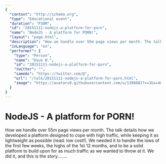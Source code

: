 ```yaml
---
{
  "context": "http://schema.org",
  "type": "Educational event",
  "duration": "P30M",
  "id": "20151111-nodejs-a-platform-for-porn",
  "name": "NodeJS - A platform for PORN!",
  "layout": "page.html",
  "description": "How we handle over 55m page views per month. The talk details how we developed a platform designed to cope with high traffic, while keeping it as lightweight as possible (read: low cost!). We needed it to handle the lows of the first few weeks, the highs of the 1st 12 months, and to be a solid platform to build upon for as much traffic as we wanted to throw at it. We did it, and this is the story........",
  "inLanguage": "en",
  "performer": {
    "type": "Person",
    "name": "Dave W.",
    "id": "20151111-nodejs-a-platform-for-porn",
    "twitter": "",
    "sameAs": "https://twitter.com/@",
    "url": "/talk/20151111-nodejs-a-platform-for-porn.html",
    "image": "https://avatars0.githubusercontent.com/u/1398082?v=3&s=400"
  }
}
---
```

# NodeJS - A platform for PORN!

How we handle over 55m page views per month. The talk details how we developed a platform designed to cope with high traffic, while keeping it as lightweight as possible (read: low cost!). We needed it to handle the lows of the first few weeks, the highs of the 1st 12 months, and to be a solid platform to build upon for as much traffic as we wanted to throw at it. We did it, and this is the story........